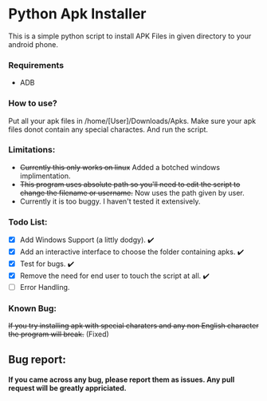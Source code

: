 # Python Apk Installer
This is a simple python script to install APK Files in given directory to your android phone.
### Requirements
* ADB

### How to use?
Put all your apk files in /home/[User]/Downloads/Apks. Make sure your apk files donot contain any special charactes. And run the script.

### Limitations:
* ~~Currently this only works on linux~~ Added a botched windows implimentation.
* ~~This program uses absolute path so you'll need to edit the script to change the filename or username.~~ Now uses the path given by user.
* Currently it is too buggy. I haven't tested it extensively.
  
### Todo List:
- [X] Add Windows Support (a littly dodgy). :heavy_check_mark:
- [X] Add an interactive interface to choose the folder containing apks. :heavy_check_mark:
- [X] Test for bugs. :heavy_check_mark:
- [X] Remove the need for end user to touch the script at all. :heavy_check_mark:
- [ ] Error Handling.

### Known Bug:
~~If you try installing apk with special charaters and any non English character the program will break.~~ (Fixed)

## Bug report:
 #### If you came across any bug, please report them as issues. Any pull request will be greatly appriciated.
